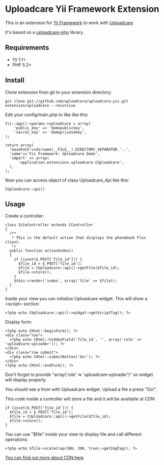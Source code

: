 # Uploadcare Yii Framework Extension

This is an extension for [Yii Framework][4] to work with [Uploadcare][1]

It's based on a [uploadcare-php][3] library.

## Requirements

- Yii 1.1+
- PHP 5.2+

## Install

Clone extension from git to your extension directory:

    git clone git://github.com/uploadcare/uploadcare-yii.git extension/uploadcare --recursive
        
Edit your config/main.php to like like this:
    
    Yii::app()->params->uploadcare = array(
        'public_key' => 'demopublickey',
        'secret_key' => 'demoprivatekey',
    );
    
    return array(
      'basePath'=>dirname(__FILE__).DIRECTORY_SEPARATOR.'..',
      'name'=>'Yii Framework: Uploadcare Demo',
      'import' => array(
          'application.extensions.uploadcare.CUploadcare',
      ),    
    );

Now you can access object of class Uploadcare_Api like this:

    CUploadcare::api()

## Usage

Create a controller:

    class SiteController extends CController
    { 
      /**
       * This is the default action that displays the phonebook Flex client.
       */
      public function actionIndex()
      {
        if (isset($_POST['file_id'])) {
          $file_id = $_POST['file_id'];
          $file = CUploadcare::api()->getFile($file_id);
          $file->store();
        }
        $this->render('index', array('file' => $file));
      }
    }

Inside your view you can initialize Uploadcare widget. This will show a &lt;script&gt; section:

    <?php echo CUploadcare::api()->widget->getScriptTag(); ?>

Display form:

    <?php echo CHtml::beginForm(); ?>
    <div class="row">
      <?php echo CHtml::hiddenField('file_id', '', array('role' => 'uploadcare-uploader')); ?>
    </div>
    <div class="row submit">
      <?php echo CHtml::submitButton('Go!'); ?>
    </div>
    <?php echo CHtml::endForm(); ?>
    
Don't forget to provide "array('role' => 'uploadcare-uploader')" so widget will display properly.

You should see a from with Uploadcare widget. Upload a file a press "Go!". 

This code inside a controller will store a file and it will be available at CDN:

    if (isset($_POST['file_id'])) {
      $file_id = $_POST['file_id'];
      $file = CUploadcare::api()->getFile($file_id);
      $file->store();
    }
    
You can use "$file" inside your view to display file and call different operations:

    <?php echo $file->scaleCrop(300, 300, true)->getImgTag(); ?>

[You can find out more about CDN here][2]

[1]: https://uploadcare.com/
[2]: https://uploadcare.com/documentation/reference/basic/cdn.html
[3]: https://github.com/uploadcare/uploadcare-php
[4]: http://www.yiiframework.com/